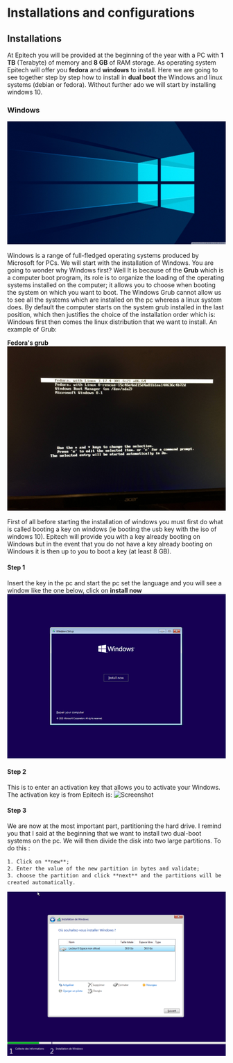 # Installations and configurations

## Installations

At Epitech you will be provided at the beginning of the year with a PC with **1 TB** (Terabyte) of memory and **8 GB** of RAM storage. As operating system Epitech will offer you **fedora** and **windows** to install.
Here we are going to see together step by step how to install in **dual boot** the Windows and linux systems (debian or fedora). Without further ado we will start by installing windows 10.

### Windows

![Screenshot](../img/windows_10_material-wallpaper-1366x768.jpg)

Windows is a range of full-fledged operating systems produced by Microsoft for PCs.
We will start with the installation of Windows. You are going to wonder why Windows first? Well It is because of the **Grub** which is a computer boot program, its role is to organize the loading of the operating systems installed on the computer; it allows you to choose when booting the system on which you want to boot. The Windows Grub cannot allow us to see all the systems which are installed on the pc whereas a linux system does. By default the computer starts on the system grub installed in the last position, which then justifies the choice of the installation order which is: Windows first then comes the linux distribution that we want to install. An example of Grub:

**Fedora's grub**
![Screenshot](../img/vrai_grub.jpg)

First of all before starting the installation of windows you must first do what is called booting a key on windows (ie booting the usb key with the iso of windows 10). Epitech will provide you with a key already booting on Windows but in the event that you do not have a key already booting on Windows it is then up to you to boot a key (at least 8 GB).

#### Step 1
Insert the key in the pc and start the pc set the language and you will see a window like the one below, click on **install now**
![Screenshot](../img/install.jpg)

#### Step 2

This is to enter an activation key that allows you to activate your Windows. The activation key is from Epitech is:
![Screenshot](../img/clé_d'activation.png)

#### Step 3

We are now at the most important part, partitioning the hard drive. I remind you that I said at the beginning that we want to install two dual-boot systems on the pc. We will then divide the disk into two large partitions. To do this :

    1. Click on **new**;
    2. Enter the value of the new partition in bytes and validate;
    3. choose the partition and click **next** and the partitions will be created automatically.
![Screenshot](../img/screen-installer-5.png)